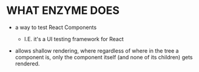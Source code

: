 WHAT ENZYME DOES
================
*   a way to test React Components
    *   I.E. it's a UI testing framework for React

*   allows shallow rendering, where regardless of where in the tree a component is, only the
    component itself (and none of its children) gets rendered.

